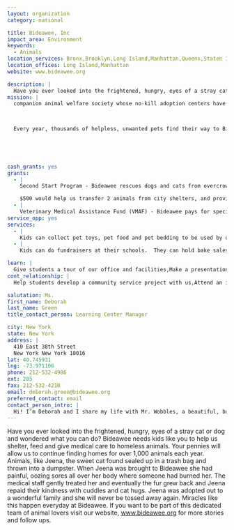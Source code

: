 ```yaml
---
layout: organization
category: national

title: Bideawee, Inc
impact_area: Environment
keywords: 
  - Animals
location_services: Bronx,Brooklyn,Long Island,Manhattan,Queens,Staten Island,Greater New York
location_offices: Long Island,Manhattan
website: www.bideawee.org

description: |
  Have you ever looked into the frightened, hungry, eyes of a stray cat or dog and wondered what you can do? Bideawee needs kids like you to help us shelter, feed and give medical care to homeless animals. Your pennies will allow us to continue finding homes for over 1,000 animals each year.  Animals, like Jeena, the sweet cat found sealed up in a trash bag and thrown into a dumpster.  When Jeena was brought to Bideawee she had painful, oozing sores all over her body where someone had burned her. The medical staff gently treated her and eventually the fur grew back and Jeena repaid their kindness with cuddles and cat hugs. Jeena was adopted out to a wonderful family and she will never be tossed away again.   Miracles like this happen everyday at Bideawee.  If you want to be part of this dedicated team of animal lovers visit our website, www.bideawee.org for more stories and follow ups.
mission: |
  companion animal welfare society whose no-kill adoption centers have found loving homes for more than one million dogs, cats, puppies and kittens in the century since we were founded.

  

  Every year, thousands of helpless, unwanted pets find their way to Bide-A-Wee's doors to receive shelter, food, medical care, companionship and love. Within a few months, nearly all are successfully placed with carefully screened adopters.  Today, Bide-A-Wee also works to preserve and extend the special relationship between people and these most devoted of friends, through education, community outreach, free spaying and neutering for dogs and cats every summer, an externship program for veterinary students, pet therapy, pet memorial parks, and the Golden Years Retirement Home for older, unadoptable pets.

  

  

cash_grants: yes
grants: 
  - |
    Second Start Program - Bideawee rescues dogs and cats from overcrowded city shelters where many of those animals would be put to sleep.  At Bideawee we house these dogs and cats, provide loving care, medical treatment, and training, and help find them good homes.

    $500 would help us transfer 2 animals from city shelters, and provide care while they are awaiting their future forever home.
  - |
    Veterinary Medical Assistance Fund (VMAF) - Bideawee pays for special medical treatment for the dogs and cats at our Adoption Centers.  For example, an animal might need emergency surgery followed by a long period of aftercare.  This happens because we make a point of taking in animals that may be abused, seriously ill or born with physical deformities.  We do everything we can to make sure that the homeless dogs and cats in our care are healthy and ready for adoption!  $750 would cover special care for 1-2 animals
service_opp: yes
services: 
  - |
    Kids can collect pet toys, pet food and pet bedding to be used by our animals during the time they stay here.  The toys keep our dog, puppies, cats and kittens from becoming sad and bored.
  - |
    Kids can do fundraisers at their schools.  They can hold bake sales, do car washes or sponsor a contest where the proceeds go to Bideawee.

learn: |
  Give students a tour of our office and facilities,Make a presentation about our organization,Speak over the phone about our work
cont_relationship: |
  Help students develop a community service project with us,Attend an in-school Check Award Assembly if we receive a grant,Help students tell local newspapers and media about their grant and/or project with us,Educate the school by leading a workshop,Collect pennies during the Penny Harvest next fall

salutation: Ms.
first_name: Deborah
last_name: Green
title_contact_person: Learning Center Manager

city: New York
state: New York
address: |
  410 East 38th Street  
  New York New York 10016
lat: 40.745931
lng: -73.971106
phone: 212-532-4986
ext: 285
fax: 212-532-4210
email: deborah.green@bideawee.org
preferred_contact: email
contact_person_intro: |
  Hi! I’m Deborah and I share my life with Mr. Wobbles, a beautiful, but naughty black cat I adopted from Bideawee.  Mr. Wobbles was a Second Start animal. He was skinny and sick when he first came to Bideawee from the city shelter in Brooklyn.  His whiskers were burned off and one of his eyes was scarred and infected from a blow to the head.  Now he is healthy, thanks to the medical staff at Bideawee, and he shows his affection every night by purring for me as I go to sleep.  My most favorite thing at Bideawee is working with kids.  I love to show them where we keep the animals and talk about the best ways to take care of a pet.  I especially love sending dogs to schools where they sit and  listen as children read books to them.
---
```

Have you ever looked into the frightened, hungry, eyes of a stray cat or dog and wondered what you can do? Bideawee needs kids like you to help us shelter, feed and give medical care to homeless animals. Your pennies will allow us to continue finding homes for over 1,000 animals each year.  Animals, like Jeena, the sweet cat found sealed up in a trash bag and thrown into a dumpster.  When Jeena was brought to Bideawee she had painful, oozing sores all over her body where someone had burned her. The medical staff gently treated her and eventually the fur grew back and Jeena repaid their kindness with cuddles and cat hugs. Jeena was adopted out to a wonderful family and she will never be tossed away again.   Miracles like this happen everyday at Bideawee.  If you want to be part of this dedicated team of animal lovers visit our website, www.bideawee.org for more stories and follow ups.